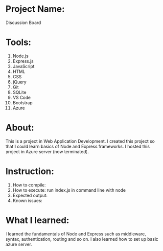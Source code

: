 # Project Name: 
Discussion Board

# Tools:
1. Node.js
2. Express.js
3. JavaScript
4. HTML
5. CSS
6. jQuery
7. Git
8. SQLite
9. VS Code
10. Bootstrap
11. Azure

# About:
This is a project in Web Application Development. I created this project so that I could learn basics of Node and Express frameworks. I hosted this project in Azure server (now terminated). 

# Instruction: 

1. How to compile: 
2. How to execute: run index.js in command line with node
3. Expected output: 
4. Known issues: 

# What I learned:
I learned the fundamentals of Node and Express such as middleware, syntax, authentication, routing and so on. I also learned how to set up basic azure server. 
